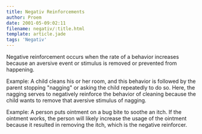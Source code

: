 ```yaml
---
title: Negativ Reinforcements
author: Proem
date: 2001-05-09:02:11
filename: negativ/:title.html
template: article.jade
tags: 'Negativ'
---	
```


Negative reinforcement occurs when the rate of a behavior increases because an aversive event or stimulus is removed or prevented from happening.

Example: A child cleans his or her room, and this behavior is followed by the parent stopping "nagging" or asking the child repeatedly to do so. Here, the nagging serves to negatively reinforce the behavior of cleaning because the child wants to remove that aversive stimulus of nagging. 

Example: A person puts ointment on a bug bite to soothe an itch. If the ointment works, the person will likely increase the usage of the ointment because it resulted in removing the itch, which is the negative reinforcer.